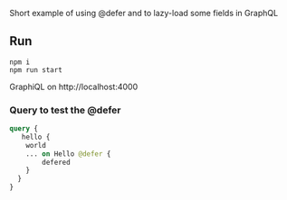 Short example of using @defer and to lazy-load some fields in GraphQL

## Run
```
npm i
npm run start
```
GraphiQL on http://localhost:4000

### Query to test the @defer
```graphql
query {
   hello {
    world
    ... on Hello @defer {
     	defered 
    }
  }
}
```